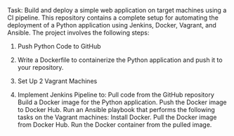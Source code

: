 Task: Build and deploy a simple web application on target machines using a CI pipeline. 
This repository contains a complete setup for automating the deployment of a Python application using Jenkins, Docker, Vagrant, and Ansible. The project involves the following steps:
1. Push Python Code to GitHub

2. Write a Dockerfile to containerize the Python application and push it to your repository.

3. Set Up 2 Vagrant Machines

4. Implement Jenkins Pipeline to:
          Pull code from the GitHub repository
          Build a Docker image for the Python application.
          Push the Docker image to Docker Hub.
          Run an Ansible playbook that performs the following tasks on the Vagrant machines:
                  Install Docker.
                  Pull the Docker image from Docker Hub.
                  Run the Docker container from the pulled image.


